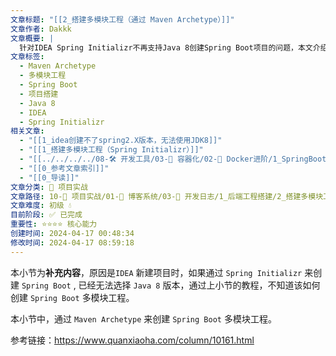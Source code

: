 ```yaml
---
文章标题: "[[2_搭建多模块工程（通过 Maven Archetype）]]"
文章作者: Dakkk
文章概要: |
  针对IDEA Spring Initializr不再支持Java 8创建Spring Boot项目的问题，本文介绍了如何利用Maven Archetype搭建Spring Boot多模块工程。此方法为在Java 8环境下构建复杂项目结构提供了一种实用替代方案。
文章标签:
  - Maven Archetype
  - 多模块工程
  - Spring Boot
  - 项目搭建
  - Java 8
  - IDEA
  - Spring Initializr
相关文章:
  - "[[1_idea创建不了spring2.X版本，无法使用JDK8]]"
  - "[[1_搭建多模块工程（Spring Initializr）]]"
  - "[[../../../../08-🛠️ 开发工具/03-🐋 容器化/02-🚀 Docker进阶/1_SpringBoot项目部署（Docker）]]"
  - "[[0_参考文章索引]]"
  - "[[0_导读]]"
文章分类: 🚀 项目实战
文章路径: 10-🚀 项目实战/01-📝 博客系统/03-📝 开发日志/1_后端工程搭建/2_搭建多模块工程（通过 Maven Archetype）.md
文章难度: 初级 💧
目前阶段: ✅ 已完成
重要性: ⭐⭐⭐⭐ 核心能力
创建时间: 2024-04-17 00:48:34
修改时间: 2024-04-17 08:59:18
---
```


本小节为**补充内容**，原因是`IDEA` 新建项目时，如果通过 `Spring Initializr` 来创建 `Spring Boot` , 已经无法选择 `Java 8` 版本，通过上小节的教程，不知道该如何创建 `Spring Boot` 多模块工程。

本小节中，通过 `Maven Archetype` 来创建 `Spring Boot` 多模块工程。

参考链接：https://www.quanxiaoha.com/column/10161.html
